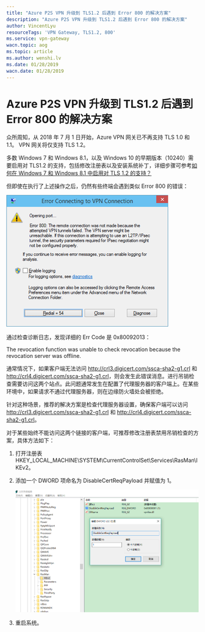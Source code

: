 ```yaml
---
title: "Azure P2S VPN 升级到 TLS1.2 后遇到 Error 800 的解决方案"
description: "Azure P2S VPN 升级到 TLS1.2 后遇到 Error 800 的解决方案"
author: VincentLyu
resourceTags: 'VPN Gateway, TLS1.2, 800'
ms.service: vpn-gateway
wacn.topic: aog
ms.topic: article
ms.author: wenshi.lv
ms.date: 01/28/2019
wacn.date: 01/28/2019
---
```


# Azure P2S VPN 升级到 TLS1.2 后遇到 Error 800 的解决方案

众所周知，从 2018 年 7 月 1 日开始，Azure VPN 网关已不再支持 TLS 1.0 和 1.1。 VPN 网关将仅支持 TLS 1.2。

多数 Windows 7 和 Windows 8.1，以及 Windows 10 的早期版本（10240）需要启用对 TLS1.2 的支持，包括修改注册表以及安装系统补丁，详细步骤可参考[如何在 Windows 7 和 Windows 8.1 中启用对 TLS 1.2 的支持？](https://docs.azure.cn/zh-cn/vpn-gateway/vpn-gateway-vpn-faq#tls1)

但即使在执行了上述操作之后，仍然有些终端会遇到类似 Error 800 的错误：

![01](media/aog-vpn-gateway-howto-fix-error-800-after-p2s-vpn-upgrading-to-tls-1.2/01.png "01")

通过检查诊断日志，发现详细的 Err Code 是 0x80092013：

The revocation function was unable to check revocation because the revocation server was offline.

通常情况下，如果客户端无法访问 <http://crl3.digicert.com/ssca-sha2-g1.crl> 和 <http://crl4.digicert.com/ssca-sha2-g1.crl>，则会发生此错误消息。进行吊销检查需要访问这两个站点。此问题通常发生在配置了代理服务器的客户端上。在某些环境中，如果请求不通过代理服务器，则在边缘防火墙处会被拒绝。

针对这种场景，推荐的解决方案是检查代理服务器设置，确保客户端可以访问 <http://crl3.digicert.com/ssca-sha2-g1.crl> 和 <http://crl4.digicert.com/ssca-sha2-g1.crl>。

对于某些始终不能访问这两个链接的客户端，可推荐修改注册表禁用吊销检查的方案，具体方法如下：

1. 打开注册表 HKEY_LOCAL_MACHINE\SYSTEM\CurrentControlSet\Services\RasMan\IKEv2。

2. 添加一个 DWORD 项命名为 DisableCertReqPayload 并赋值为 1。

    ![02](media/aog-vpn-gateway-howto-fix-error-800-after-p2s-vpn-upgrading-to-tls-1.2/02.png "02")

3. 重启系统。
